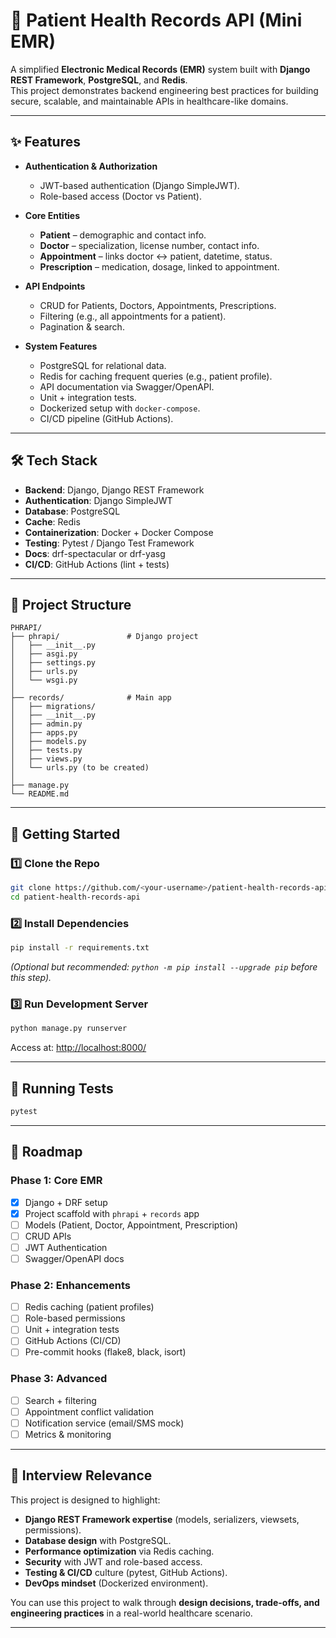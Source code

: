 # 🏥 Patient Health Records API (Mini EMR)

A simplified **Electronic Medical Records (EMR)** system built with **Django REST Framework**, **PostgreSQL**, and **Redis**.  
This project demonstrates backend engineering best practices for building secure, scalable, and maintainable APIs in healthcare-like domains.

---

## ✨ Features

- **Authentication & Authorization**
  - JWT-based authentication (Django SimpleJWT).
  - Role-based access (Doctor vs Patient).

- **Core Entities**
  - **Patient** – demographic and contact info.
  - **Doctor** – specialization, license number, contact info.
  - **Appointment** – links doctor ↔ patient, datetime, status.
  - **Prescription** – medication, dosage, linked to appointment.

- **API Endpoints**
  - CRUD for Patients, Doctors, Appointments, Prescriptions.
  - Filtering (e.g., all appointments for a patient).
  - Pagination & search.

- **System Features**
  - PostgreSQL for relational data.
  - Redis for caching frequent queries (e.g., patient profile).
  - API documentation via Swagger/OpenAPI.
  - Unit + integration tests.
  - Dockerized setup with `docker-compose`.
  - CI/CD pipeline (GitHub Actions).

---

## 🛠 Tech Stack

- **Backend**: Django, Django REST Framework  
- **Authentication**: Django SimpleJWT  
- **Database**: PostgreSQL  
- **Cache**: Redis  
- **Containerization**: Docker + Docker Compose  
- **Testing**: Pytest / Django Test Framework  
- **Docs**: drf-spectacular or drf-yasg  
- **CI/CD**: GitHub Actions (lint + tests)

---

## 📂 Project Structure

```
PHRAPI/
├── phrapi/               # Django project
│   ├── __init__.py
│   ├── asgi.py
│   ├── settings.py
│   ├── urls.py
│   └── wsgi.py
│
├── records/              # Main app
│   ├── migrations/
│   ├── __init__.py
│   ├── admin.py
│   ├── apps.py
│   ├── models.py
│   ├── tests.py
│   ├── views.py
│   └── urls.py (to be created)
│
├── manage.py
└── README.md
```

---

## 🚀 Getting Started

### 1️⃣ Clone the Repo
```bash
git clone https://github.com/<your-username>/patient-health-records-api.git
cd patient-health-records-api
```

### 2️⃣ Install Dependencies
```bash
pip install -r requirements.txt
```

*(Optional but recommended: `python -m pip install --upgrade pip` before this step).*

### 3️⃣ Run Development Server
```bash
python manage.py runserver
```

Access at: [http://localhost:8000/](http://localhost:8000/)

---

## 🧪 Running Tests

```bash
pytest
```

---

## 📌 Roadmap

### Phase 1: Core EMR
- [x] Django + DRF setup
- [x] Project scaffold with `phrapi` + `records` app
- [ ] Models (Patient, Doctor, Appointment, Prescription)
- [ ] CRUD APIs
- [ ] JWT Authentication
- [ ] Swagger/OpenAPI docs

### Phase 2: Enhancements
- [ ] Redis caching (patient profiles)
- [ ] Role-based permissions
- [ ] Unit + integration tests
- [ ] GitHub Actions (CI/CD)
- [ ] Pre-commit hooks (flake8, black, isort)

### Phase 3: Advanced
- [ ] Search + filtering
- [ ] Appointment conflict validation
- [ ] Notification service (email/SMS mock)
- [ ] Metrics & monitoring

---

## 🎯 Interview Relevance

This project is designed to highlight:

- **Django REST Framework expertise** (models, serializers, viewsets, permissions).  
- **Database design** with PostgreSQL.  
- **Performance optimization** via Redis caching.  
- **Security** with JWT and role-based access.  
- **Testing & CI/CD** culture (pytest, GitHub Actions).  
- **DevOps mindset** (Dockerized environment).  

You can use this project to walk through **design decisions, trade-offs, and engineering practices** in a real-world healthcare scenario.

---
